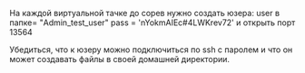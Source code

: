 На каждой виртуальной тачке до сорев нужно создать юзера:
user в папке= "Admin_test_user"
pass = 'nYokmAIEc#4LWKrev72'
и открыть порт 13564

Убедиться, что к юзеру можно подключиться по ssh с паролем и что он может создавать файлы в своей домашней директории.